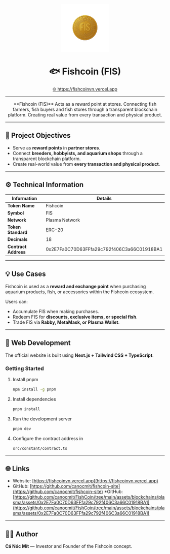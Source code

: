 <p align="center">
  <img src="https://raw.githubusercontent.com/canocmit/FishCoin/main/assets/blockchains/plasma/assets/0x2E7Fa0C70D63FFfa29c792f406C3a66C01918BA1/logo.png" alt="Fishcoin Logo" width="150">
</p>

<h1 align="center">🐟 Fishcoin (FIS)</h1>

<p align="center">
  <a href="https://fishcoinvn.vercel.app" target="_blank">🌐 https://fishcoinvn.vercel.app</a>
</p>

---

<p align="center">
 **Fishcoin (FIS)** Acts as a reward point at stores.
   Connecting fish farmers, fish buyers and fish stores through a transparent blockchain platform.
   Creating real value from every transaction and physical product.
</p>

---

## 🎯 Project Objectives

* Serve as **reward points** in **partner stores**.  
* Connect **breeders, hobbyists, and aquarium shops** through a transparent blockchain platform.  
* Create real-world value from **every transaction and physical product**.

---

## ⚙️ Technical Information

| Information          | Details                          |
| -------------------- | -------------------------------- |
| **Token Name**       | Fishcoin                         |
| **Symbol**           | FIS                              |
| **Network**          | Plasma Network                   |
| **Token Standard**   | ERC-20                           |
| **Decimals**         | 18                               |
| **Contract Address** | 0x2E7Fa0C70D63FFfa29c792f406C3a66C01918BA1 |

---

## 💡 Use Cases

Fishcoin is used as a **reward and exchange point** when purchasing aquarium products, fish, or accessories within the Fishcoin ecosystem.  

Users can:
* Accumulate FIS when making purchases.  
* Redeem FIS for **discounts, exclusive items, or special fish**.  
* Trade FIS via **Rabby, MetaMask, or Plasma Wallet**.

---

## 🚀 Web Development

The official website is built using **Next.js + Tailwind CSS + TypeScript**.

### Getting Started

1. Install pnpm
   ```bash
   npm install -g pnpm

   ```

2. Install dependencies

   ```bash
   pnpm install
   ```

3. Run the development server

   ```bash
   pnpm dev
   ```

4. Configure the contract address in

   ```
   src/constant/contract.ts
   ```

---

## 🌐  Links

* Website: [https://fishcoinvn.vercel.app](https://fishcoinvn.vercel.app)
* GitHub: [https://github.com/canocmit/fishcoin-site](https://github.com/canocmit/fishcoin-site)
*GitHub: [https://github.com/canocmit/FishCoin/tree/main/assets/blockchains/plasma/assets/0x2E7Fa0C70D63FFfa29c792f406C3a66C01918BA1](https://github.com/canocmit/FishCoin/tree/main/assets/blockchains/plasma/assets/0x2E7Fa0C70D63FFfa29c792f406C3a66C01918BA1)

---

## 🧑‍💻 Author


**Cá Nóc Mít** — Investor and Founder of the Fishcoin concept.
